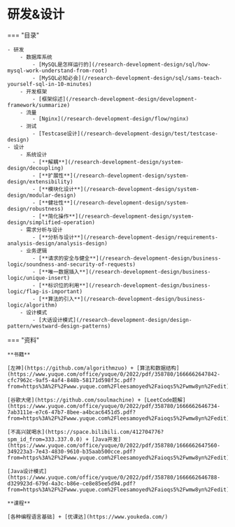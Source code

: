 # 研发&设计

=== "目录"

    - 研发
        - 数据库系统
            - [MySQL是怎样运行的](/research-development-design/sql/how-mysql-work-understand-from-root)  
            - [MySQL必知必会](/research-development-design/sql/sams-teach-yourself-sql-in-10-minutes)  
        - 开发框架
            - [框架综述](/research-development-design/development-framework/summarize)  
        - 流量
            - [Nginx](/research-development-design/flow/nginx)  
        - 测试
            - [Testcase设计](/research-development-design/test/testcase-design)  
    - 设计
        - 系统设计
            - [**解耦**](/research-development-design/system-design/decoupling)  
            - [**扩展性**](/research-development-design/system-design/extensibility)  
            - [**模块化设计**](/research-development-design/system-design/modular-design)  
            - [**健壮性**](/research-development-design/system-design/robustness)  
            - [**简化操作**](/research-development-design/system-design/simplified-operation)  
        - 需求分析与设计
            - [**分析与设计**](/research-development-design/requirements-analysis-design/analysis-design)  
        - 业务逻辑
            - [**请求的安全与健全**](/research-development-design/business-logic/soundness-and-security-of-requests)  
            - [**唯一数据插入**](/research-development-design/business-logic/unique-insert)  
            - [**标识位的利用**](/research-development-design/business-logic/flag-is-important)  
            - [**算法的引入**](/research-development-design/business-logic/algorithm)  
        - 设计模式
            - [大话设计模式](/research-development-design/design-pattern/westward-design-patterns)  


=== "资料"

    **书籍**

    [左神](https://github.com/algorithmzuo) + [算法和数据结构](https://www.yuque.com/office/yuque/0/2022/pdf/358780/1666662647842-cfc7962c-9af5-4af4-848b-58171d598f3c.pdf?from=https%3A%2F%2Fwww.yuque.com%2Fleesamoyed%2Faioqs5%2Fwmw8yn%2Fedit)

    [谷歌大佬](https://github.com/soulmachine) + [LeetCode题解](https://www.yuque.com/office/yuque/0/2022/pdf/358780/1666662646734-7ab3111e-e7c6-47b7-8bee-a4bcac6451d5.pdf?from=https%3A%2F%2Fwww.yuque.com%2Fleesamoyed%2Faioqs5%2Fwmw8yn%2Fedit)

    [不高兴就喝水](https://space.bilibili.com/412704776?spm_id_from=333.337.0.0) + [Java开发](https://www.yuque.com/office/yuque/0/2022/pdf/358780/1666662647560-349223a3-7e43-4830-9610-b35aab500cce.pdf?from=https%3A%2F%2Fwww.yuque.com%2Fleesamoyed%2Faioqs5%2Fwmw8yn%2Fedit)

    [Java设计模式](https://www.yuque.com/office/yuque/0/2022/pdf/358780/1666662646788-d329923d-679d-4a3c-b86e-ce8e85ee5d94.pdf?from=https%3A%2F%2Fwww.yuque.com%2Fleesamoyed%2Faioqs5%2Fwmw8yn%2Fedit)

    **课程**

    [各种编程语言基础] + [优课达](https://www.youkeda.com/)

    